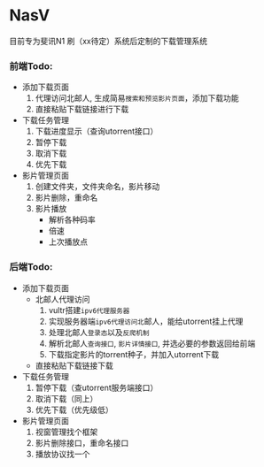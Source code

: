 # NasV
目前专为斐讯N1 刷（xx待定）系统后定制的下载管理系统

### 前端Todo:
* 添加下载页面
  1. 代理访问北邮人, 生成简易`搜索和预览影片页面`，添加下载功能
  2. 直接粘贴下载链接进行下载
* 下载任务管理
  1. 下载进度显示（查询utorrent接口）
  2. 暂停下载
  3. 取消下载
  4. 优先下载
* 影片管理页面
  1. 创建文件夹，文件夹命名，影片移动
  2. 影片删除，重命名
  3. 影片播放
      - 解析各种码率
      - 倍速
      - 上次播放点

### 后端Todo:
* 添加下载页面
  - 北邮人代理访问
    1. vultr搭建`ipv6代理服务器`
    2. 实现服务器端`ipv6代理访问北`邮人，能给utorrent挂上代理
    3. 处理北邮人`登录态`以及`反爬机制`
    4. 解析北邮人`查询接口`, `影片详情接口`, 并选必要的参数返回给前端
    5. 下载指定影片的torrent种子，并加入utorrent下载
  - 直接粘贴下载链接下载
* 下载任务管理
  1. 暂停下载（查utorrent服务端接口）
  1. 取消下载（同上）
  2. 优先下载（优先级低）
* 影片管理页面
  1. 视窗管理找个框架
  2. 影片删除接口，重命名接口
  3. 播放协议找一个

